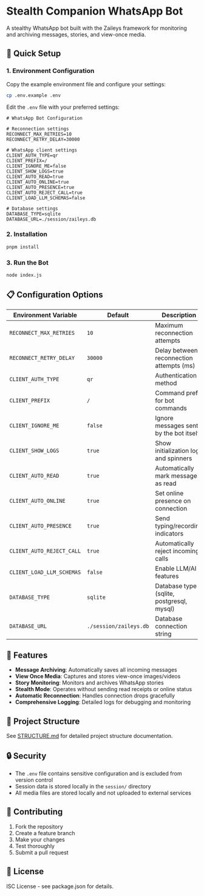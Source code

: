 # Stealth Companion WhatsApp Bot

A stealthy WhatsApp bot built with the Zaileys framework for monitoring and archiving messages, stories, and view-once media.

## 🚀 Quick Setup

### 1. Environment Configuration

Copy the example environment file and configure your settings:

```bash
cp .env.example .env
```

Edit the `.env` file with your preferred settings:

```env
# WhatsApp Bot Configuration

# Reconnection settings
RECONNECT_MAX_RETRIES=10
RECONNECT_RETRY_DELAY=30000

# WhatsApp client settings
CLIENT_AUTH_TYPE=qr
CLIENT_PREFIX=/
CLIENT_IGNORE_ME=false
CLIENT_SHOW_LOGS=true
CLIENT_AUTO_READ=true
CLIENT_AUTO_ONLINE=true
CLIENT_AUTO_PRESENCE=true
CLIENT_AUTO_REJECT_CALL=true
CLIENT_LOAD_LLM_SCHEMAS=false

# Database settings
DATABASE_TYPE=sqlite
DATABASE_URL=./session/zaileys.db
```

### 2. Installation

```bash
pnpm install
```

### 3. Run the Bot

```bash
node index.js
```

## 📋 Configuration Options

| Environment Variable | Default | Description |
|---------------------|---------|-------------|
| `RECONNECT_MAX_RETRIES` | `10` | Maximum reconnection attempts |
| `RECONNECT_RETRY_DELAY` | `30000` | Delay between reconnection attempts (ms) |
| `CLIENT_AUTH_TYPE` | `qr` | Authentication method |
| `CLIENT_PREFIX` | `/` | Command prefix for bot commands |
| `CLIENT_IGNORE_ME` | `false` | Ignore messages sent by the bot itself |
| `CLIENT_SHOW_LOGS` | `true` | Show initialization logs and spinners |
| `CLIENT_AUTO_READ` | `true` | Automatically mark messages as read |
| `CLIENT_AUTO_ONLINE` | `true` | Set online presence on connection |
| `CLIENT_AUTO_PRESENCE` | `true` | Send typing/recording indicators |
| `CLIENT_AUTO_REJECT_CALL` | `true` | Automatically reject incoming calls |
| `CLIENT_LOAD_LLM_SCHEMAS` | `false` | Enable LLM/AI features |
| `DATABASE_TYPE` | `sqlite` | Database type (sqlite, postgresql, mysql) |
| `DATABASE_URL` | `./session/zaileys.db` | Database connection string |

## 🔧 Features

- **Message Archiving**: Automatically saves all incoming messages
- **View Once Media**: Captures and stores view-once images/videos
- **Story Monitoring**: Monitors and archives WhatsApp stories
- **Stealth Mode**: Operates without sending read receipts or online status
- **Automatic Reconnection**: Handles connection drops gracefully
- **Comprehensive Logging**: Detailed logs for debugging and monitoring

## 📁 Project Structure

See [STRUCTURE.md](docs/STRUCTURE.md) for detailed project structure documentation.

## 🔒 Security

- The `.env` file contains sensitive configuration and is excluded from version control
- Session data is stored locally in the `session/` directory
- All media files are stored locally and not uploaded to external services

## 🤝 Contributing

1. Fork the repository
2. Create a feature branch
3. Make your changes
4. Test thoroughly
5. Submit a pull request

## 📄 License

ISC License - see package.json for details.
